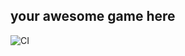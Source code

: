 ## your awesome game here

![CI](https://github.com/CrazyDasp/CatchGoblinGame/actions/workflows/web.yml/badge.svg)